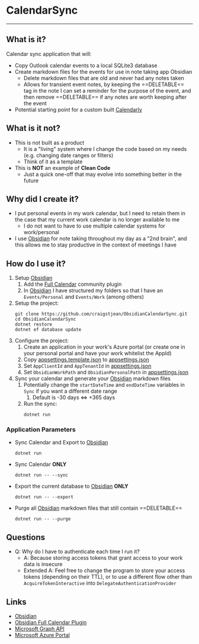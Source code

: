 # CalendarSync

---

## What is it?
Calendar sync application that will:

- Copy Outlook calendar events to a local SQLite3 database
- Create markdown files for the events for use in note taking app Obsidian
    - Delete markdown files that are old and never had any notes taken
    - Allows for transient event notes, by keeping the ==DELETABLE== tag in the note I can set a reminder for the purpose of the event, and then remove ==DELETABLE== if any notes are worth keeping after the event
- Potential starting point for a custom built [Calendarly](https://calendly.com)

## What is it not?
- This is not built as a product
    - It is a "living" system where I change the code based on my needs (e.g. changing date ranges or filters)
    - Think of it as a template
- This is **NOT** an example of **Clean Code**
    - Just a quick one-off that may evolve into something better in the future

## Why did I create it?
- I put personal events in my work calendar, but I need to retain them in the case that my current work calendar is no longer available to me
    - I do not want to have to use multiple calendar systems for work/personal
- I use [Obsidian](https://obsidian.md) for note taking throughout my day as a "2nd brain", and this allows me to stay productive in the context of meetings I have

## How do I use it?
1. Setup [Obsidian](https://obsidian.md)
    1. Add the [Full Calendar](https://github.com/davish/obsidian-full-calendar) community plugin
    2. In [Obsidian](https://obsidian.md) I have structured my folders so that I have an ```Events/Personal``` and ```Events/Work``` (among others)
2. Setup the project:
    ```
    git clone https://github.com/craigstjean/ObsidianCalendarSync.git
    cd ObsidianCalendarSync
    dotnet restore
    dotnet ef database update
    ```
3. Configure the project:
    1. Create an application in your work's Azure portal (or create one in your personal portal and have your work whitelist the AppId)
    2. Copy [appsettings.template.json](appsettings.template.json) to [appsettings.json](appsettings.json)
    3. Set ```AppClientId``` and ```AppTenantId``` in [appsettings.json](appsettings.json)
    4. Set ```ObsidianWorkPath``` and ```ObsidianPersonalPath``` in [appsettings.json](appsettings.json)
4. Sync your calendar and generate your [Obsidian](https://obsidian.md) markdown files
    1. Potentially change the ```startDateTime``` and ```endDateTime``` variables in ```Sync``` if you want a different date range
        1. Default is -30 days <=> +365 days
    2. Run the sync:
        ```
        dotnet run
        ```

### Application Parameters
- Sync Calendar and Export to [Obsidian](https://obsidian.md)
    ```
    dotnet run
    ```
- Sync Calendar **ONLY**
    ```
    dotnet run -- --sync
    ```
- Export the current database to [Obsidian](https://obsidian.md) **ONLY**
    ```
    dotnet run -- --export
    ```
- Purge all [Obsidian](https://obsidian.md) markdown files that still contain ==DELETABLE==
    ```
    dotnet run -- --purge
    ```

## Questions
- Q: Why do I have to authenticate each time I run it?
    - A: Because storing access tokens that grant access to your work data is insecure
    - Extended A: Feel free to change the program to store your access tokens (depending on their TTL), or to use a different flow other than ```AcquireTokenInteractive``` into ```DelegateAuthenticationProvider```

## Links
- [Obsidian](https://obsidian.md)
- [Obsidian Full Calendar Plugin](https://github.com/davish/obsidian-full-calendar)
- [Microsoft Graph API](https://docs.microsoft.com/en-us/graph/use-the-api)
- [Microsoft Azure Portal](https://portal.azure.com)
